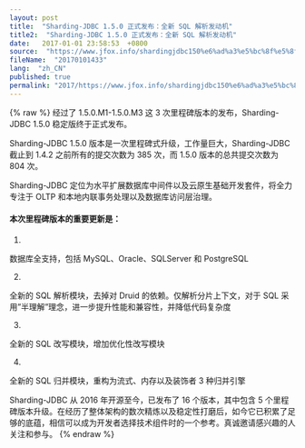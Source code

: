 ```yaml
---
layout: post
title:  "Sharding-JDBC 1.5.0 正式发布：全新 SQL 解析发动机"
title2:  "Sharding-JDBC 1.5.0 正式发布：全新 SQL 解析发动机"
date:   2017-01-01 23:58:53  +0800
source:  "https://www.jfox.info/shardingjdbc150%e6%ad%a3%e5%bc%8f%e5%8f%91%e5%b8%83%e5%85%a8%e6%96%b0sql%e8%a7%a3%e6%9e%90%e5%8f%91%e5%8a%a8%e6%9c%ba.html"
fileName:  "20170101433"
lang:  "zh_CN"
published: true
permalink: "2017/https://www.jfox.info/shardingjdbc150%e6%ad%a3%e5%bc%8f%e5%8f%91%e5%b8%83%e5%85%a8%e6%96%b0sql%e8%a7%a3%e6%9e%90%e5%8f%91%e5%8a%a8%e6%9c%ba.html"
---
```

{% raw %}
经过了 1.5.0.M1-1.5.0.M3 这 3 次里程碑版本的发布，Sharding-JDBC 1.5.0 稳定版终于正式发布。 

Sharding-JDBC 1.5.0 版本是一次里程碑式升级，工作量巨大，Sharding-JDBC 截止到 1.4.2 之前所有的提交次数为 385 次，而 1.5.0 版本的总共提交次数为 804 次。

Sharding-JDBC 定位为水平扩展数据库中间件以及云原生基础开发套件，将全力专注于 OLTP 和本地内联事务处理以及数据库访问层治理。

#### 本次里程碑版本的重要更新是：

1. 
数据库全支持，包括 MySQL、Oracle、SQLServer 和 PostgreSQL 

2. 
全新的 SQL 解析模块，去掉对 Druid 的依赖。仅解析分片上下文，对于 SQL 采用”半理解”理念，进一步提升性能和兼容性，并降低代码复杂度 

3. 
全新的 SQL 改写模块，增加优化性改写模块 

4. 
全新的 SQL 归并模块，重构为流式、内存以及装饰者 3 种归并引擎 

Sharding-JDBC 从 2016 年开源至今，已发布了 16 个版本，其中包含 5 个里程碑版本升级。在经历了整体架构的数次精炼以及稳定性打磨后，如今它已积累了足够的底蕴，相信可以成为开发者选择技术组件时的一个参考。真诚邀请感兴趣的人关注和参与。
{% endraw %}
